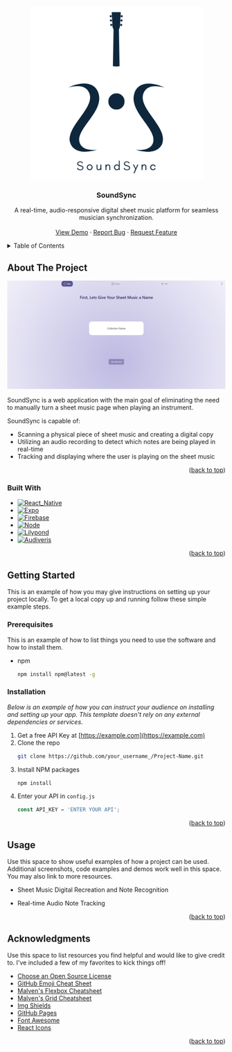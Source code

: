 <!-- Improved compatibility of back to top link: See: https://github.com/othneildrew/Best-README-Template/pull/73 -->
<a name="readme-top"></a>
<!--
*** Thanks for checking out the Best-README-Template. If you have a suggestion
*** that would make this better, please fork the repo and create a pull request
*** or simply open an issue with the tag "enhancement".
*** Don't forget to give the project a star!
*** Thanks again! Now go create something AMAZING! :D
-->


<!-- PROJECT LOGO -->
<br />
<div align="center">
  <a href="https://github.com/othneildrew/Best-README-Template">
    <img src="assets/SoundSync.png" alt="Logo" width="400" height="400">
  </a>

  <h3 align="center">SoundSync</h3>

  <p align="center">
    A real-time, audio-responsive digital sheet music platform for seamless musician synchronization.
    <br />
    <br />
    <a href="https://youtu.be/EhhmW8895KI">View Demo</a>
    ·
    <a href="https://github.com/aiRamo/SoundSync/issues">Report Bug</a>
    ·
    <a href="https://github.com/aiRamo/SoundSync/issues">Request Feature</a>
  </p>
</div>



<!-- TABLE OF CONTENTS -->
<details>
  <summary>Table of Contents</summary>
  <ol>
    <li>
      <a href="#about-the-project">About The Project</a>
      <ul>
        <li><a href="#built-with">Built With</a></li>
      </ul>
    </li>
    <li>
      <a href="#getting-started">Getting Started</a>
      <ul>
        <li><a href="#prerequisites">Prerequisites</a></li>
        <li><a href="#installation">Installation</a></li>
      </ul>
    </li>
    <li><a href="#usage">Usage</a></li>
    <li><a href="#acknowledgments">Acknowledgments</a></li>
  </ol>
</details>



<!-- ABOUT THE PROJECT -->
## About The Project

[![Product Name Screen Shot][product-screenshot]](https://example.com)

SoundSync is a web application with the main goal of eliminating the need to manually turn a sheet
music page when playing an instrument. 

SoundSync is capable of:
* Scanning a physical piece of sheet music and creating a digital copy
* Utilizing an audio recording to detect which notes are being played in real-time
* Tracking and displaying where the user is playing on the sheet music

<p align="right">(<a href="#readme-top">back to top</a>)</p>



### Built With

* [![React_Native][React_Native]][React_Native-url]
* [![Expo][Expo]][Expo-url]
* [![Firebase][Firebase]][Firebase-url]
* [![Node][Node.js]][Node.js-url]
* [![Lilypond][Lilypond]][Lilypond-url]
* [![Audiveris][Audiveris]][Audiveris-url]


<p align="right">(<a href="#readme-top">back to top</a>)</p>



<!-- GETTING STARTED -->
## Getting Started

This is an example of how you may give instructions on setting up your project locally.
To get a local copy up and running follow these simple example steps.

### Prerequisites

This is an example of how to list things you need to use the software and how to install them.
* npm
  ```sh
  npm install npm@latest -g
  ```

### Installation

_Below is an example of how you can instruct your audience on installing and setting up your app. This template doesn't rely on any external dependencies or services._

1. Get a free API Key at [https://example.com](https://example.com)
2. Clone the repo
   ```sh
   git clone https://github.com/your_username_/Project-Name.git
   ```
3. Install NPM packages
   ```sh
   npm install
   ```
4. Enter your API in `config.js`
   ```js
   const API_KEY = 'ENTER YOUR API';
   ```

<p align="right">(<a href="#readme-top">back to top</a>)</p>



<!-- USAGE EXAMPLES -->
## Usage

Use this space to show useful examples of how a project can be used. Additional screenshots, code examples and demos work well in this space. You may also link to more resources.

* Sheet Music Digital Recreation and Note Recognition
  
* Real-time Audio Note Tracking


<p align="right">(<a href="#readme-top">back to top</a>)</p>

<!-- ACKNOWLEDGMENTS -->
## Acknowledgments

Use this space to list resources you find helpful and would like to give credit to. I've included a few of my favorites to kick things off!

* [Choose an Open Source License](https://choosealicense.com)
* [GitHub Emoji Cheat Sheet](https://www.webpagefx.com/tools/emoji-cheat-sheet)
* [Malven's Flexbox Cheatsheet](https://flexbox.malven.co/)
* [Malven's Grid Cheatsheet](https://grid.malven.co/)
* [Img Shields](https://shields.io)
* [GitHub Pages](https://pages.github.com)
* [Font Awesome](https://fontawesome.com)
* [React Icons](https://react-icons.github.io/react-icons/search)

<p align="right">(<a href="#readme-top">back to top</a>)</p>



<!-- MARKDOWN LINKS & IMAGES -->
<!-- https://www.markdownguide.org/basic-syntax/#reference-style-links -->
[contributors-shield]: https://img.shields.io/github/contributors/othneildrew/Best-README-Template.svg?style=for-the-badge
[contributors-url]: https://github.com/othneildrew/Best-README-Template/graphs/contributors
[forks-shield]: https://img.shields.io/github/forks/othneildrew/Best-README-Template.svg?style=for-the-badge
[forks-url]: https://github.com/othneildrew/Best-README-Template/network/members
[stars-shield]: https://img.shields.io/github/stars/othneildrew/Best-README-Template.svg?style=for-the-badge
[stars-url]: https://github.com/othneildrew/Best-README-Template/stargazers
[issues-shield]: https://img.shields.io/github/issues/othneildrew/Best-README-Template.svg?style=for-the-badge
[issues-url]: https://github.com/othneildrew/Best-README-Template/issues
[license-shield]: https://img.shields.io/github/license/othneildrew/Best-README-Template.svg?style=for-the-badge
[license-url]: https://github.com/othneildrew/Best-README-Template/blob/master/LICENSE.txt
[linkedin-shield]: https://img.shields.io/badge/-LinkedIn-black.svg?style=for-the-badge&logo=linkedin&colorB=555
[linkedin-url]: https://linkedin.com/in/othneildrew
[product-screenshot]: assets/SS_Screenshot.png
[React_Native]: https://img.shields.io/badge/React%20Native%20-badge?style=for-the-badge&logo=React&color=%23050e30
[React_Native-url]: https://reactnative.dev/
[Expo]: https://img.shields.io/badge/Expo-badge?style=for-the-badge&logo=Expo&color=black
[Expo-url]: https://expo.dev/
[Firebase]: https://img.shields.io/badge/Firebase-badge?style=for-the-badge&logo=firebase&color=grey
[Firebase-url]: https://firebase.google.com/
[Node.js]: https://img.shields.io/badge/node.js-badge?style=for-the-badge&logo=Node.JS&color=black
[Node.js-url]: https://nodejs.org/en/about
[Lilypond]: https://img.shields.io/badge/Lilypond%20-badge?style=for-the-badge&logo=Lilypond&color=%23075e12
[Lilypond-url]: https://lilypond.org/
[Audiveris]: https://img.shields.io/badge/Audiveris-badge?style=for-the-badge&logo=Audiveris&color=orange
[Audiveris-url]: https://github.com/audiveris

